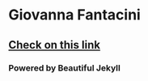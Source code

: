 
# Giovanna Fantacini 

## [Check on this link](https://giovannafantacini.github.io/giovannafantacini.io/)

### Powered by Beautiful Jekyll
